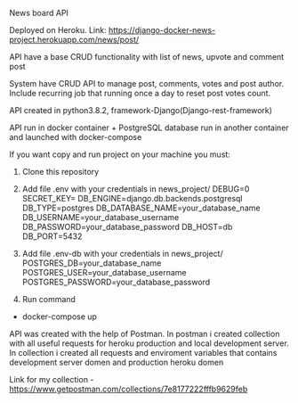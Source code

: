 News board API

Deployed on Heroku. Link: https://django-docker-news-project.herokuapp.com/news/post/

API have a base CRUD functionality with list of news, upvote and comment post

System have CRUD API to manage post, comments, votes and post author. Include recurring job that running once a day to reset post votes count.

API created in python3.8.2, framework-Django(Django-rest-framework)

API run in docker container + PostgreSQL database run in another container and launched with docker-compose

If you want copy and run project on your machine you must: 
1. Clone this repository

2. Add file .env with your credentials in news_project/
DEBUG=0
SECRET_KEY=
DB_ENGINE=django.db.backends.postgresql
DB_TYPE=postgres
DB_DATABASE_NAME=your_database_name  
DB_USERNAME=your_database_username 
DB_PASSWORD=your_database_password
DB_HOST=db
DB_PORT=5432

3. Add file .env-db with your credentials in news_project/
POSTGRES_DB=your_database_name 
POSTGRES_USER=your_database_username 
POSTGRES_PASSWORD=your_database_password

4. Run command
- docker-compose up

API was created with the help of Postman. In postman i created collection with all useful requests for heroku production and local development server. In collection i created all requests and enviroment variables that contains development server domen and production heroku domen

Link for my collection - https://www.getpostman.com/collections/7e8177222fffb9629feb



